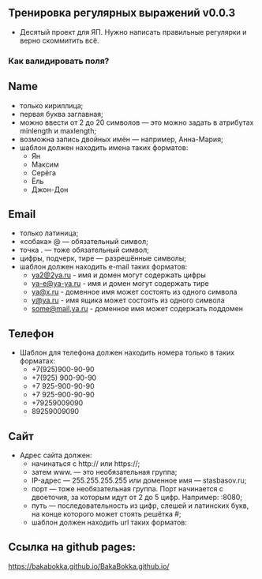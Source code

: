 ## Тренировка регулярных выражений v0.0.3
* Десятый проект для ЯП. Нужно написать правильные регулярки и верно скоммитить всё. 

### Как валидировать поля?

## Name
* только кириллица;
* первая буква заглавная;
* можно ввести от 2 до 20 символов — это можно задать в атрибутах minlength и maxlength;
* возможна запись двойных имён — например, Анна-Мария;
* шаблон должен находить имена таких форматов:  
   * Ян
   * Максим 
   * Серёга 
   * Ёль 
   * Джон-Дон


## Email
* только латиница;
* «собака» @ — обязательный символ;
* точка . — тоже обязательный символ;
* цифры, подчерк, тире — разрешённые символы;
* шаблон должен находить e-mail таких форматов:
   * ya2@2ya.ru - имя и домен могут содержать цифры
   * ya-e@ya-ya.ru - имя и домен могут содержать тире
   * ya@x.ru - доменное имя может состоять из одного символа
   * y@ya.ru - имя ящика может состоять из одного символа
   * some@mail.ya.ru - доменное имя может содержать поддомен
   
## Телефон
* Шаблон для телефона должен находить номера только в таких форматах:
  * +7(925)900-90-90
  * +7(925) 900-90-90
  * +7 925-900-90-90
  * +7 925-900-90-90
  * +79259009090
  * 89259009090

## Сайт
* Адрес сайта должен:
  * начинаться с http:// или https://;
  * затем www. — это необязательная группа;
  * IP-адрес — 255.255.255.255 или доменное имя — stasbasov.ru;
  * порт — тоже необязательная группа. Порт начинается с двоеточия, за которым идут от 2 до 5 цифр. Например: :8080;
  * путь — последовательность из цифр, слешей и латинских букв, на конце которого может стоять решётка #;
  * шаблон должен находить url таких форматов:


## Ссылка на github pages:
https://bakabokka.github.io/BakaBokka.github.io/
